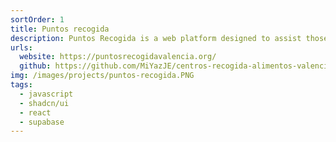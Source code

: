 ```yaml
---
sortOrder: 1
title: Puntos recogida
description: Puntos Recogida is a web platform designed to assist those affected by the Dana in Valencia by making it easier to locate resource collection points. Through an intuitive and user-friendly interface, users can quickly find locations where donations and essential supplies are being gathered. This tool helps volunteers, donors, and those in need access crucial information during emergencies, optimizing resource distribution and improving aid coordination.
urls:
  website: https://puntosrecogidavalencia.org/
  github: https://github.com/MiYazJE/centros-recogida-alimentos-valencia
img: /images/projects/puntos-recogida.PNG
tags:
  - javascript
  - shadcn/ui
  - react
  - supabase
---
```

